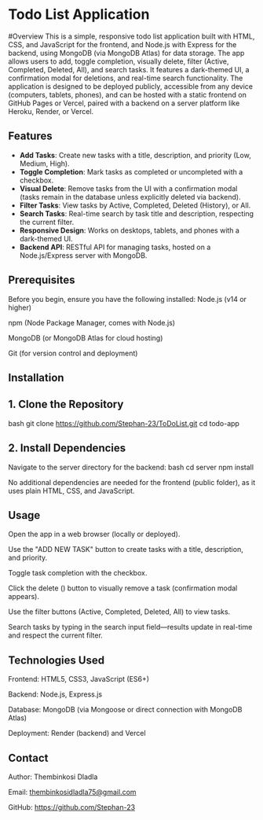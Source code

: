 # **Todo List Application**

#Overview
This is a simple, responsive todo list application built with HTML, CSS, and JavaScript for the frontend, and Node.js with Express for the backend, using MongoDB (via MongoDB Atlas) for data storage. The app allows users to add, toggle completion, visually delete, filter (Active, Completed, Deleted, All), and search tasks. It features a dark-themed UI, a confirmation modal for deletions, and real-time search functionality.
The application is designed to be deployed publicly, accessible from any device (computers, tablets, phones), and can be hosted with a static frontend on GitHub Pages or Vercel, paired with a backend on a server platform like Heroku, Render, or Vercel.

## Features
- **Add Tasks**: Create new tasks with a title, description, and priority (Low, Medium, High).
- **Toggle Completion**: Mark tasks as completed or uncompleted with a checkbox.
- **Visual Delete**: Remove tasks from the UI with a confirmation modal (tasks remain in the database unless explicitly deleted via backend).
- **Filter Tasks**: View tasks by Active, Completed, Deleted (History), or All.
- **Search Tasks**: Real-time search by task title and description, respecting the current filter.
- **Responsive Design**: Works on desktops, tablets, and phones with a dark-themed UI.
- **Backend API**: RESTful API for managing tasks, hosted on a Node.js/Express server with MongoDB.

## Prerequisites
Before you begin, ensure you have the following installed:
Node.js (v14 or higher)

npm (Node Package Manager, comes with Node.js)

MongoDB (or MongoDB Atlas for cloud hosting)

Git (for version control and deployment)

## Installation
## 1. Clone the Repository
bash
git clone https://github.com/Stephan-23/ToDoList.git
cd todo-app

## 2. Install Dependencies
Navigate to the server directory for the backend:
bash
cd server
npm install

No additional dependencies are needed for the frontend (public folder), as it uses plain HTML, CSS, and JavaScript.

##  Usage
Open the app in a web browser (locally or deployed).

Use the "ADD NEW TASK" button to create tasks with a title, description, and priority.

Toggle task completion with the checkbox.

Click the delete () button to visually remove a task (confirmation modal appears).

Use the filter buttons (Active, Completed, Deleted, All) to view tasks.

Search tasks by typing in the search input field—results update in real-time and respect the current filter.

## Technologies Used
Frontend: HTML5, CSS3, JavaScript (ES6+)

Backend: Node.js, Express.js

Database: MongoDB (via Mongoose or direct connection with MongoDB Atlas)

Deployment: Render (backend) and Vercel

##  Contact
Author: Thembinkosi Dladla

Email: thembinkosidladla75@gmail.com

GitHub: https://github.com/Stephan-23






